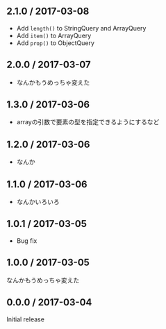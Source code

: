 2.1.0 / 2017-03-08
------------------
* Add `length()` to StringQuery and ArrayQuery
* Add `item()` to ArrayQuery
* Add `prop()` to ObjectQuery

2.0.0 / 2017-03-07
------------------
* なんかもうめっちゃ変えた

1.3.0 / 2017-03-06
------------------
* arrayの引数で要素の型を指定できるようにするなど

1.2.0 / 2017-03-06
------------------
* なんか

1.1.0 / 2017-03-06
------------------
* なんかいろいろ

1.0.1 / 2017-03-05
------------------
* Bug fix

1.0.0 / 2017-03-05
------------------
なんかもうめっちゃ変えた

0.0.0 / 2017-03-04
------------------
Initial release
